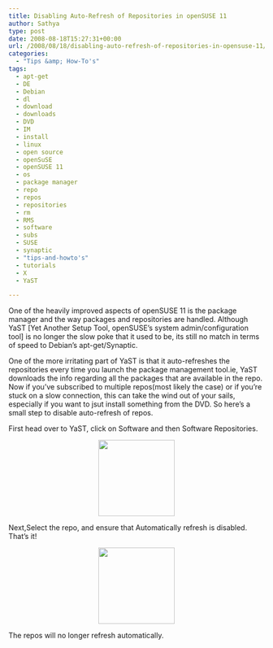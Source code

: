 ```yaml
---
title: Disabling Auto-Refresh of Repositories in openSUSE 11
author: Sathya
type: post
date: 2008-08-18T15:27:31+00:00
url: /2008/08/18/disabling-auto-refresh-of-repositories-in-opensuse-11/
categories:
  - "Tips &amp; How-To's"
tags:
  - apt-get
  - DE
  - Debian
  - dl
  - download
  - downloads
  - DVD
  - IM
  - install
  - linux
  - open source
  - openSuSE
  - openSUSE 11
  - os
  - package manager
  - repo
  - repos
  - repositories
  - rm
  - RMS
  - software
  - subs
  - SUSE
  - synaptic
  - "tips-and-howto's"
  - tutorials
  - X
  - YaST

---
```

One of the heavily improved aspects of openSUSE 11 is the package manager and the way packages and repositories are handled. Although YaST [Yet Another Setup Tool, openSUSE&#8217;s system admin/configuration tool] is no longer the slow poke that it used to be, its still no match in terms of speed to Debian&#8217;s apt-get/Synaptic.
  
One of the more irritating part of YaST is that it auto-refreshes the repositories every time you launch the package management tool.ie, YaST downloads the info regarding all the packages that are available in the repo. Now if you&#8217;ve subscribed to multiple repos(most likely the case) or if you&#8217;re stuck on a slow connection, this can take the wind out of your sails, especially if you want to jsut install something from the DVD. So here&#8217;s a small step to disable auto-refresh of repos.
  
First head over to YaST, click on Software and then Software Repositories.

<p style="text-align: center;">
  <a href="http://sathyasays.com/wp-content/uploads/2008/08/softrepo1.png"><img class="alignnone size-thumbnail wp-image-337" title="softrepo1" src="http://sathyasays.com/wp-content/uploads/2008/08/softrepo1-150x150.png" alt="" width="150" height="150" /></a>
</p>

Next,Select the repo, and ensure that Automatically refresh is disabled. That&#8217;s it!

<p style="text-align: center;">
  <a href="http://sathyasays.com/wp-content/uploads/2008/08/refresh.png"><img class="aligncenter size-thumbnail wp-image-336" title="refresh" src="http://sathyasays.com/wp-content/uploads/2008/08/refresh-150x150.png" alt="" width="150" height="150" /></a>
</p>

The repos will no longer refresh automatically.